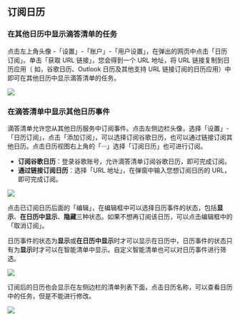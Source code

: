 ## 订阅日历

 ### 在其他日历中显示滴答清单的任务
 
 点击左上角头像 -「设置」-「账户」-「用户设置」，在弹出的网页中点击「日历订阅」。单击「获取 URL 链接」，您会得到一个 URL 地址，将 URL 链接复制到日历应用（ 如，谷歌日历、Outlook 日历及其他支持 URL 链接订阅的日历应用）中即可在其他日历中显示滴答清单的任务。

![](../images/web/1.4.13.png)


### 在滴答清单中显示其他日历事件

滴答清单允许您从其他日历服务中订阅事件。点击左侧边栏头像，选择「设置」-「日历订阅」，点击「添加订阅」，可以选择订阅谷歌日历，也可以通过链接订阅其他日历。点击日历视图右上角的「···」选择「订阅日历」也可进行订阅。

* **订阅谷歌日历**：登录谷歌账号，允许滴答清单订阅谷歌日历，即可完成订阅。
* **通过链接订阅日历**：选择「URL 地址」，在弹窗中输入您想订阅日历的 URL，即可完成订阅。

![](../images/web/1.4.14.png)

点击已订阅日历后面的「编辑」，在编辑框中可以选择日历事件的状态，包括**显示**、**在日历中显示**、**隐藏**三种状态。如果不想再订阅该日历，可以点击编辑框中的「取消订阅」。 

日历事件的状态为**显示**或**在日历中显示**时才可以显示在日历中，日历事件的状态只有为**显示**时才可以在智能清单中显示。自定义智能清单也可以对日历事件进行筛选。

![](../images/web/1.4.15.png)

订阅后的日历也会显示在左侧边栏的清单列表下面，点击日历名称，可以查看日历中的任务，但是不能进行修改。

![](../images/web/1.4.16.png)

